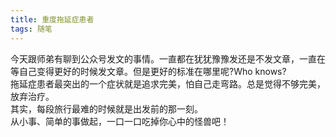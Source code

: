```yaml
---
title: 重度拖延症患者
tags: 随笔
---
```

今天跟师弟有聊到公众号发文的事情。一直都在犹犹豫豫发还是不发文章，一直在等自己变得更好的时候发文章。但是更好的标准在哪里呢?Who knows?  
拖延症患者最突出的一个症状就是追求完美，怕自己走弯路。总是觉得不够完美，放弃治疗。  
其实，每段旅行最难的时候就是出发前的那一刻。   
从小事、简单的事做起，一口一口吃掉你心中的怪兽吧！  

